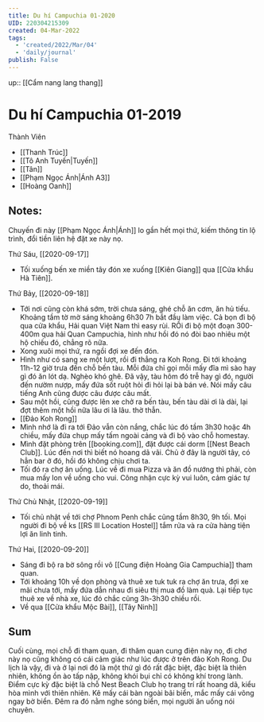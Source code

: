 ```yaml
---
title: Du hí Campuchia 01-2020
UID: 220304215309
created: 04-Mar-2022
tags:
  - 'created/2022/Mar/04'
  - 'daily/journal'
publish: False
---
```

up:: [[Cẩm nang lang thang]]
# Du hí Campuchia 01-2019
Thành Viên
- [[Thanh Trúc]]
- [[Tô Anh Tuyến|Tuyến]]
- [[Tân]]
- [[Phạm Ngọc Ánh|Ánh A3]]
- [[Hoàng Oanh]]

## Notes:
Chuyến đi này  [[Phạm Ngọc Ánh|Ánh]] lo gần hết mọi thứ, kiếm thông tin lộ trình, đổi tiền liên hệ đặt xe này nọ.

Thứ Sáu, [[2020-09-17]]
- Tối xuống bến xe miền tây đón xe xuống [[Kiên Giang]] qua [[Cửa khẩu Hà Tiên]]. 

Thứ Bảy, [[2020-09-18]]
- Tới nơi cũng còn khá sớm, trời chưa sáng, ghé chỗ ăn cơm, ăn hủ tiếu. Khoảng tầm tờ mờ sáng khoảng 6h30 7h bắt đầu làm việc. Cả bọn đi bộ qua cửa khẩu, Hải quan Việt Nam thì easy rùi. RỒi đi bộ một đoạn 300-400m qua hải Quan Campuchia, hình như hồi đó nó đòi bao nhiêu một hộ chiếu đó, chẳng rõ nữa.
- Xong xuôi mọi thứ, ra ngồi đợi xe đến đón.
- Hình như có sang xe một lượt, rồi đi thẳng ra Koh Rong. Đi tới khoảng 11h-12 giờ trưa đến chỗ bến tàu. Mỗi đứa chỉ gọi mỗi mấy đĩa mì sào hay gì đó ăn lót dạ. Nghèo khó ghê. Đã vậy, tàu hôm đó trễ hay gì đó, người đến nườm nượp, mấy đứa sốt ruột hỏi đi hỏi lại bà bán vé. Nói mấy câu tiếng Anh cũng được câu được câu mất.
- Sau một hồi, cũng được lên xe chở ra bến tàu, bến tàu dài ơi là dài, lại đợt thêm một hồi nữa lâu ơi là lâu. thờ thẫn.
- [[Đảo Koh Rong]]
- Mình nhớ là đi ra tới Đảo vẫn còn nắng, chắc lúc đó tầm 3h30 hoặc 4h chiều, mấy đứa chụp mấy tấm ngoài cảng và đi bộ vào chỗ homestay.
- Mình đặt phòng trên [[booking.com]], đặt được cái dorm [[Nest Beach Club]]. Lúc đến nơi thì biết nó hoang dã vãi. Chủ ở đây là người tây, có hẳn bar ở đó, hồi đó không chịu chơi ta.
- Tối đó ra chợ ăn uống. Lúc về đi mua Pizza và ăn đồ nướng thì phải, còn mua mấy lon về uống cho vui. Công nhận cực kỳ vui luôn, cảm giác tự do, thoải mái.

Thứ Chủ Nhật, [[2020-09-19]]
- Tối chủ nhật về tới chợ Phnom Penh chắc cũng tầm 8h30, 9h tối. Mọi người đi bộ về ks [[RS III Location Hostel]] tắm rửa và ra cửa hàng tiện lợi ăn linh tinh.

Thứ Hai, [[2020-09-20]]
- Sáng đi bộ ra bờ sông rồi vô [[Cung điện Hoàng Gia Campuchia]] tham quan.
- Tới khoảng 10h về dọn phòng và thuê xe tuk tuk ra chợ ăn trưa, đợi xe mãi chưa tới, mấy đứa dẫn nhau đi siêu thị mua đồ làm quà. Lại tiếp tục thuê xe về nhà xe, lúc đó chắc cũng 3h-3h30 chiều rồi.
- Về qua [[Cửa khẩu Mộc Bài]], [[Tây Ninh]]

## Sum
Cuối cùng, mọi chỗ đi tham quan, đi thăm quan cung điện này nọ, đi chợ này nọ cũng không có cái cảm giác như lúc được ở trên đảo Koh Rong. Du lịch là vậy, đi và ở lại nơi đó là một thứ gì đó rất đặc biệt, đặc biệt là thiên nhiên, không ồn ào tấp nập, không khói bụi chỉ có không khí trong lành. Điểm cực kỳ đặc biệt là chỗ Nest Beach Club họ trang trí rất hoang dã, kiểu hòa mình với thiên nhiên. Kê mấy cái bàn ngoài bãi biển, mắc mấy cái võng ngay bờ biển. Đêm ra đó nằm nghe sóng biển, mọi người ăn uống nói chuyên.